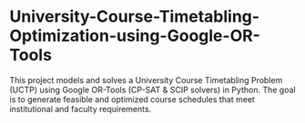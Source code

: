 # University-Course-Timetabling-Optimization-using-Google-OR-Tools
This project models and solves a University Course Timetabling Problem (UCTP) using Google OR-Tools (CP-SAT &amp; SCIP solvers) in Python. The goal is to generate feasible and optimized course schedules that meet institutional and faculty requirements.
